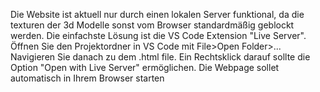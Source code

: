 Die Website ist aktuell nur durch einen lokalen Server funktional, da die texturen der 3d Modelle sonst vom Browser standardmäßig geblockt werden.
Die einfachste Lösung ist die VS Code Extension "Live Server". Öffnen Sie den Projektordner in VS Code mit File>Open Folder>...
Navigieren Sie danach zu dem .html file. Ein Rechtsklick darauf sollte die Option "Open with Live Server" ermöglichen.
Die Webpage sollet automatisch in Ihrem Browser starten